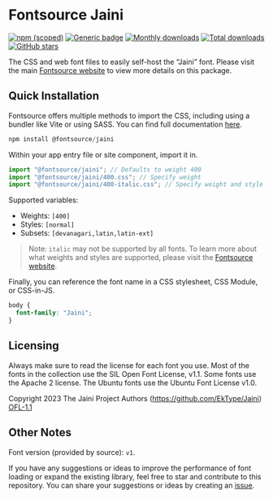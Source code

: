 # Fontsource Jaini

[![npm (scoped)](https://img.shields.io/npm/v/@fontsource/jaini?color=brightgreen)](https://www.npmjs.com/package/@fontsource/jaini) [![Generic badge](https://img.shields.io/badge/fontsource-passing-brightgreen)](https://github.com/fontsource/fontsource) [![Monthly downloads](https://badgen.net/npm/dm/@fontsource/jaini)](https://github.com/fontsource/fontsource) [![Total downloads](https://badgen.net/npm/dt/@fontsource/jaini)](https://github.com/fontsource/fontsource) [![GitHub stars](https://img.shields.io/github/stars/fontsource/fontsource.svg?style=social&label=Star)](https://github.com/fontsource/fontsource/stargazers)

The CSS and web font files to easily self-host the “Jaini” font. Please visit the main [Fontsource website](https://fontsource.org/fonts/jaini) to view more details on this package.

## Quick Installation

Fontsource offers multiple methods to import the CSS, including using a bundler like Vite or using SASS. You can find full documentation [here](https://fontsource.org/docs/getting-started/introduction).

```javascript
npm install @fontsource/jaini
```

Within your app entry file or site component, import it in.

```javascript
import "@fontsource/jaini"; // Defaults to weight 400
import "@fontsource/jaini/400.css"; // Specify weight
import "@fontsource/jaini/400-italic.css"; // Specify weight and style
```

Supported variables:
- Weights: `[400]`
- Styles: `[normal]`
- Subsets: `[devanagari,latin,latin-ext]`

> Note: `italic` may not be supported by all fonts. To learn more about what weights and styles are supported, please visit the [Fontsource website](https://fontsource.org/fonts/jaini).

Finally, you can reference the font name in a CSS stylesheet, CSS Module, or CSS-in-JS.

```css
body {
  font-family: "Jaini";
}
```

## Licensing
Always make sure to read the license for each font you use. Most of the fonts in the collection use the SIL Open Font License, v1.1. Some fonts use the Apache 2 license. The Ubuntu fonts use the Ubuntu Font License v1.0.

Copyright 2023 The Jaini Project Authors (https://github.com/EkType/Jaini)
[OFL-1.1](https://openfontlicense.org)

## Other Notes
Font version (provided by source): `v1`.

If you have any suggestions or ideas to improve the performance of font loading or expand the existing library, feel free to star and contribute to this repository. You can share your suggestions or ideas by creating an [issue](https://github.com/fontsource/fontsource/issues).